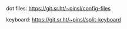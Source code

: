 dot files: https://git.sr.ht/~pinsl/config-files

keyboard: https://git.sr.ht/~pinsl/split-keyboard
